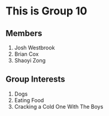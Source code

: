 # This is Group 10

## Members
1. Josh Westbrook
2. Brian Cox
3. Shaoyi Zong

## Group Interests
1. Dogs
2. Eating Food
3. Cracking a Cold One With The Boys 

